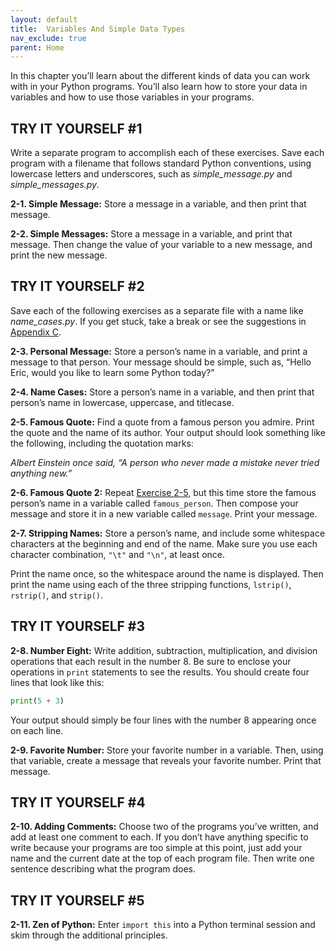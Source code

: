 ```yaml
---
layout: default
title:  Variables And Simple Data Types
nav_exclude: true
parent: Home
---
```


In this chapter you’ll learn about the different kinds of data you can
work with in your Python programs. You’ll also learn how to store your
data in variables and how to use those variables in your programs.

## TRY IT YOURSELF #1

Write a separate program to accomplish each of these exercises. Save
each program with a filename that follows standard Python conventions,
using lowercase letters and underscores, such as *simple_message.py* and
*simple_messages.py*.

<span id="ch2exe1"></span>**2-1. Simple Message:** Store a message in a
variable, and then print that message.

<span id="ch2exe2"></span>**2-2. Simple Messages:** Store a message in a
variable, and print that message. Then change the value of your variable
to a new message, and print the new message.

## TRY IT YOURSELF #2

Save each of the following exercises as a separate file with a name like
*name_cases.py*. If you get stuck, take a break or see the suggestions
in [Appendix C](../appendix_c/index.md).

<span id="ch2exe3"></span>**2-3. Personal Message:** Store a person&rsquo;s
name in a variable, and print a message to that person. Your message
should be simple, such as, &ldquo;Hello Eric, would you like to learn some
Python today?&rdquo;

<span id="ch2exe4"></span>**2-4. Name Cases:** Store a person&rsquo;s name in
a variable, and then print that person&rsquo;s name in lowercase, uppercase,
and titlecase.

<span id="ch2exe5"></span>**2-5. Famous Quote:** Find a quote from a
famous person you admire. Print the quote and the name of its author.
Your output should look something like the following, including the
quotation marks:

*Albert Einstein once said, &ldquo;A person who never made a mistake never
tried anything new.&rdquo;*

<span id="ch2exe6"></span>**2-6. Famous Quote 2:** Repeat [Exercise
2-5](#ch2exe5), but this time store the famous person&rsquo;s name in
a variable called `famous_person`. Then compose your message and store
it in a new variable called `message`. Print your message.

<span id="ch2exe7"></span>**2-7. Stripping Names:** Store a person&rsquo;s
name, and include some whitespace characters at the beginning and end of
the name. Make sure you use each character combination, `"\t"` and
`"\n"`, at least once.

Print the name once, so the whitespace around the name is displayed.
Then print the name using each of the three stripping functions,
`lstrip()`, `rstrip()`, and `strip()`.



<span id="page_33"></span>
## TRY IT YOURSELF #3

<span id="ch2exe8"></span>**2-8. Number Eight:** Write addition,
subtraction, multiplication, and division operations that each result in
the number 8. Be sure to enclose your operations in `print` statements
to see the results. You should create four lines that look like this:

``` python
print(5 + 3)
```

Your output should simply be four lines with the number 8 appearing once
on each line.

<span id="ch2exe9"></span>**2-9. Favorite Number:** Store your favorite
number in a variable. Then, using that variable, create a message that
reveals your favorite number. Print that message.

## TRY IT YOURSELF #4

<span id="ch2exe10"></span>**2-10. Adding Comments:** Choose two of the
programs you&rsquo;ve written, and add at least one comment to each. If you
don&rsquo;t have anything specific to write because your programs are too
simple at this point, just add your name and the current date at the top
of each program file. Then write one sentence describing what the
program does.

## TRY IT YOURSELF #5

<span id="ch2exe11"></span>**2-11. Zen of Python:** Enter `import this`
into a Python terminal session and skim through the additional
principles.

